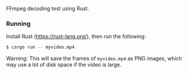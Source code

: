 FFmpeg decoding test using Rust.

### Running

Install Rust (https://rust-lang.org/), then run the following:

```bash
$ cargo run -- myvideo.mp4
```

Warning: This will save the frames of `myvideo.mp4` as PNG images, which may use a lot of disk space if the video is large. 